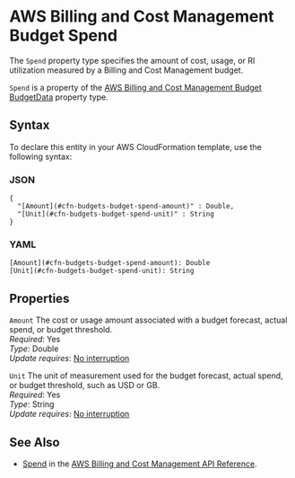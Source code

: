 # AWS Billing and Cost Management Budget Spend<a name="aws-properties-budgets-budget-spend"></a>

<a name="aws-properties-budgets-budget-spend-description"></a>The `Spend` property type specifies the amount of cost, usage, or RI utilization measured by a Billing and Cost Management budget\.

<a name="aws-properties-budgets-budget-spend-inheritance"></a> `Spend` is a property of the [AWS Billing and Cost Management Budget BudgetData](aws-properties-budgets-budget-budgetdata.md) property type\.

## Syntax<a name="aws-properties-budgets-budget-spend-syntax"></a>

To declare this entity in your AWS CloudFormation template, use the following syntax:

### JSON<a name="aws-properties-budgets-budget-spend-syntax.json"></a>

```
{
  "[Amount](#cfn-budgets-budget-spend-amount)" : Double,
  "[Unit](#cfn-budgets-budget-spend-unit)" : String
}
```

### YAML<a name="aws-properties-budgets-budget-spend-syntax.yaml"></a>

```
[Amount](#cfn-budgets-budget-spend-amount): Double
[Unit](#cfn-budgets-budget-spend-unit): String
```

## Properties<a name="aws-properties-budgets-budget-spend-properties"></a>

`Amount`  <a name="cfn-budgets-budget-spend-amount"></a>
The cost or usage amount associated with a budget forecast, actual spend, or budget threshold\.  
 *Required*: Yes  
 *Type*: Double  
 *Update requires*: [No interruption](using-cfn-updating-stacks-update-behaviors.md#update-no-interrupt)

`Unit`  <a name="cfn-budgets-budget-spend-unit"></a>
The unit of measurement used for the budget forecast, actual spend, or budget threshold, such as USD or GB\.  
 *Required*: Yes  
 *Type*: String  
 *Update requires*: [No interruption](using-cfn-updating-stacks-update-behaviors.md#update-no-interrupt) 

## See Also<a name="aws-properties-budgets-budget-spend-seealso"></a>
+ [Spend](https://docs.aws.amazon.com/aws-cost-management/latest/APIReference/API_budgets_Spend.html) in the [AWS Billing and Cost Management API Reference](https://docs.aws.amazon.com/aws-cost-management/latest/APIReference/Welcome.html)\. 